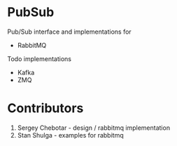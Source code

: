 # PubSub

Pub/Sub interface and implementations for
- RabbitMQ

Todo implementations
- Kafka
- ZMQ

# Contributors

1. Sergey Chebotar - design / rabbitmq implementation
2. Stan Shulga - examples for rabbitmq
